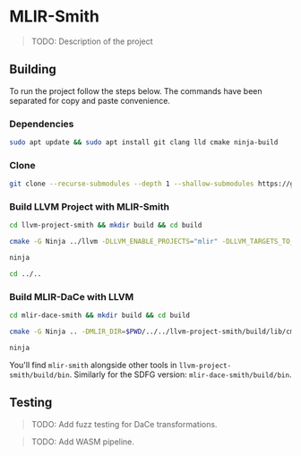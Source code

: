 # MLIR-Smith

> TODO: Description of the project

## Building

To run the project follow the steps below. The commands have been separated for
copy and paste convenience.

### Dependencies

```sh
sudo apt update && sudo apt install git clang lld cmake ninja-build
```

### Clone

```sh
git clone --recurse-submodules --depth 1 --shallow-submodules https://github.com/Berke-Ates/MLIR-Smith
```

### Build LLVM Project with MLIR-Smith

```sh
cd llvm-project-smith && mkdir build && cd build
```

```sh
cmake -G Ninja ../llvm -DLLVM_ENABLE_PROJECTS="mlir" -DLLVM_TARGETS_TO_BUILD="host" -DLLVM_ENABLE_ASSERTIONS=ON -DCMAKE_BUILD_TYPE=Release -DCMAKE_C_COMPILER=clang -DCMAKE_CXX_COMPILER=clang++ -DLLVM_ENABLE_LLD=ON -DLLVM_CCACHE_BUILD=ON -DLLVM_USE_SANITIZER="Address;Undefined" -DLLVM_INSTALL_UTILS=ON
```

```sh
ninja
```

```sh
cd ../..
```

### Build MLIR-DaCe with LLVM

```sh
cd mlir-dace-smith && mkdir build && cd build
```

```sh
cmake -G Ninja .. -DMLIR_DIR=$PWD/../../llvm-project-smith/build/lib/cmake/mlir -DLLVM_EXTERNAL_LIT=$PWD/../../llvm-project-smith/build/bin/llvm-lit -DLLVM_ENABLE_ASSERTIONS=ON -DCMAKE_BUILD_TYPE=Release -DCMAKE_C_COMPILER=clang -DCMAKE_CXX_COMPILER=clang++ -DLLVM_ENABLE_LLD=ON -DLLVM_USE_SANITIZER="Address;Undefined"
```

```sh
ninja
```

You'll find `mlir-smith` alongside other tools in `llvm-project-smith/build/bin`.
Similarly for the SDFG version: `mlir-dace-smith/build/bin`.

## Testing

> TODO: Add fuzz testing for DaCe transformations.

> TODO: Add WASM pipeline.
